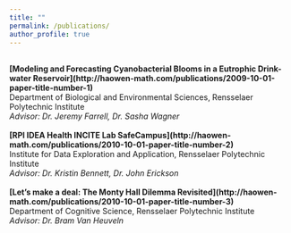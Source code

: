 ```yaml
---
title: ""
permalink: /publications/
author_profile: true
---
```

<br>
<b>[Modeling and Forecasting Cyanobacterial Blooms in a Eutrophic Drink-water Reservoir](http://haowen-math.com/publications/2009-10-01-paper-title-number-1)</b> <br>
Department of Biological and Environmental Sciences, Rensselaer Polytechnic Institute
<br>
<i>Advisor: Dr. Jeremy Farrell, Dr. Sasha Wagner</i>
<br>

<br>
<b>[RPI IDEA Health INCITE Lab SafeCampus](http://haowen-math.com/publications/2010-10-01-paper-title-number-2)</b> <br>
Institute for Data Exploration and Application, Rensselaer Polytechnic Institute
<br>
<i>Advisor: Dr. Kristin Bennett, Dr. John Erickson</i>
<br>

<br>
<b>[Let’s make a deal: The Monty Hall Dilemma Revisited](http://haowen-math.com/publications/2010-10-01-paper-title-number-3)</b> <br>
Department of Cognitive Science, Rensselaer Polytechnic Institute
<br>
<i>Advisor: Dr. Bram Van Heuveln</i>
<br>

